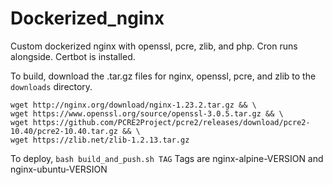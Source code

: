 # Dockerized_nginx
Custom dockerized nginx with openssl, pcre, zlib, and php. Cron runs alongside. Certbot is installed.

To build, download the .tar.gz files for nginx, openssl, pcre, and zlib to the `downloads` directory.

```
wget http://nginx.org/download/nginx-1.23.2.tar.gz && \
wget https://www.openssl.org/source/openssl-3.0.5.tar.gz && \
wget https://github.com/PCRE2Project/pcre2/releases/download/pcre2-10.40/pcre2-10.40.tar.gz && \
wget https://zlib.net/zlib-1.2.13.tar.gz
```

To deploy, `bash build_and_push.sh TAG`
Tags are nginx-alpine-VERSION and nginx-ubuntu-VERSION